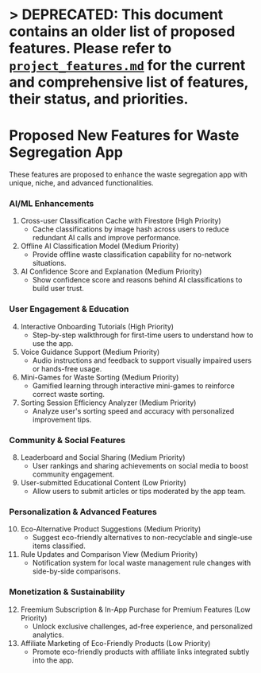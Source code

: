 # > **DEPRECATED:** This document contains an older list of proposed features. Please refer to [`project_features.md`](./project_features.md) for the current and comprehensive list of features, their status, and priorities.

# Proposed New Features for Waste Segregation App

These features are proposed to enhance the waste segregation app with unique, niche, and advanced functionalities.

### AI/ML Enhancements
1. Cross-user Classification Cache with Firestore (High Priority)
   - Cache classifications by image hash across users to reduce redundant AI calls and improve performance.
2. Offline AI Classification Model (Medium Priority)
   - Provide offline waste classification capability for no-network situations.
3. AI Confidence Score and Explanation (Medium Priority)
   - Show confidence score and reasons behind AI classifications to build user trust.

### User Engagement & Education
4. Interactive Onboarding Tutorials (High Priority)
   - Step-by-step walkthrough for first-time users to understand how to use the app.
5. Voice Guidance Support (Medium Priority)
   - Audio instructions and feedback to support visually impaired users or hands-free usage.
6. Mini-Games for Waste Sorting (Medium Priority)
   - Gamified learning through interactive mini-games to reinforce correct waste sorting.
7. Sorting Session Efficiency Analyzer (Medium Priority)
   - Analyze user's sorting speed and accuracy with personalized improvement tips.

### Community & Social Features
8. Leaderboard and Social Sharing (Medium Priority)
   - User rankings and sharing achievements on social media to boost community engagement.
9. User-submitted Educational Content (Low Priority)
   - Allow users to submit articles or tips moderated by the app team.

### Personalization & Advanced Features
10. Eco-Alternative Product Suggestions (Medium Priority)
    - Suggest eco-friendly alternatives to non-recyclable and single-use items classified.
11. Rule Updates and Comparison View (Medium Priority)
    - Notification system for local waste management rule changes with side-by-side comparisons.

### Monetization & Sustainability
12. Freemium Subscription & In-App Purchase for Premium Features (Low Priority)
    - Unlock exclusive challenges, ad-free experience, and personalized analytics.
13. Affiliate Marketing of Eco-Friendly Products (Low Priority)
    - Promote eco-friendly products with affiliate links integrated subtly into the app.
